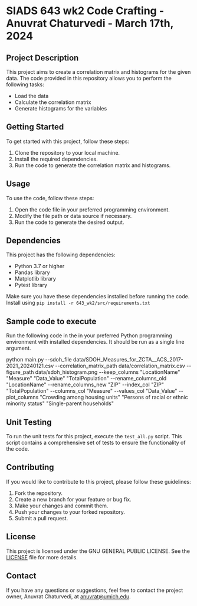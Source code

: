 # SIADS 643 wk2 Code Crafting - Anuvrat Chaturvedi - March 17th, 2024

## Project Description

This project aims to create a correlation matrix and histograms for the given data. The code provided in this repository allows you to perform the following tasks:

- Load the data
- Calculate the correlation matrix
- Generate histograms for the variables

## Getting Started

To get started with this project, follow these steps:

1. Clone the repository to your local machine.
2. Install the required dependencies.
3. Run the code to generate the correlation matrix and histograms.

## Usage

To use the code, follow these steps:

1. Open the code file in your preferred programming environment.
2. Modify the file path or data source if necessary.
3. Run the code to generate the desired output.

## Dependencies

This project has the following dependencies:

- Python 3.7 or higher
- Pandas library
- Matplotlib library
- Pytest library

Make sure you have these dependencies installed before running the code. Install using `pip install -r 643_wk2/src/requirements.txt`

## Sample code to execute

Run the following code in the in your preferred Python programming environment with installed dependencies. It should be run as a single line argument.

python main.py --sdoh_file data/SDOH_Measures_for_ZCTA\_\_ACS_2017-2021_20240121.csv --correlation_matrix_path data/correlation_matrix.csv --figure_path data/sdoh_histogram.png --keep_columns "LocationName" "Measure" "Data_Value" "TotalPopulation" --rename_columns_old "LocationName" --rename_columns_new "ZIP" --index_col "ZIP" "TotalPopulation" --columns_col "Measure" --values_col "Data_Value" --plot_columns "Crowding among housing units" "Persons of racial or ethnic minority status" "Single-parent households"

## Unit Testing

To run the unit tests for this project, execute the `test_all.py` script. This script contains a comprehensive set of tests to ensure the functionality of the code.

## Contributing

If you would like to contribute to this project, please follow these guidelines:

1. Fork the repository.
2. Create a new branch for your feature or bug fix.
3. Make your changes and commit them.
4. Push your changes to your forked repository.
5. Submit a pull request.

## License

This project is licensed under the GNU GENERAL PUBLIC LICENSE. See the [LICENSE](https://github.com/anuvrat-umich/643_wk2/blob/main/LICENSE) file for more details.

## Contact

If you have any questions or suggestions, feel free to contact the project owner, Anuvrat Chaturvedi, at [anuvrat@umich.edu](mailto:anuvrat@umich.edu).
